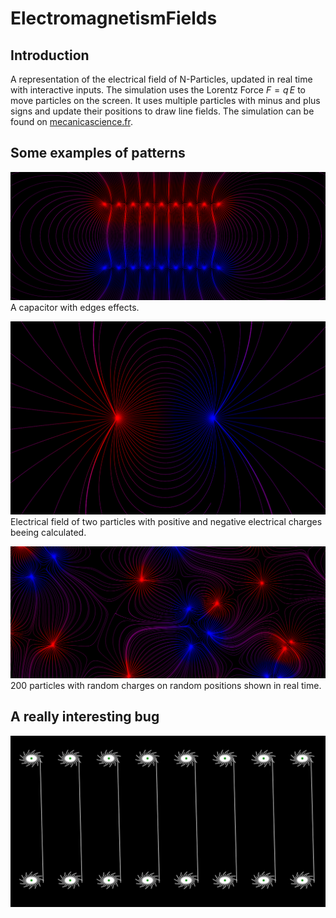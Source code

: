 # ElectromagnetismFields
## Introduction
A representation of the electrical field of N-Particles, updated in real time with interactive inputs.
The simulation uses the Lorentz Force $F=q\,E$ to move particles on the screen. It uses multiple particles with minus and plus signs and update their positions to draw line fields. The simulation can be found on [mecanicascience.fr](https://www.mecanicascience.fr/simulationview/2&champ_electrique).

## Some examples of patterns
![A capacitor with edges effects](imgs/01.png)
A capacitor with edges effects.


![Electrical field of two particles with positive and negative electrical charges beeing calculated](imgs/02.png)
Electrical field of two particles with positive and negative electrical charges beeing calculated.


![200 particles with random charges on random positions shown in real time](imgs/03.png)
200 particles with random charges on random positions shown in real time.


## A really interesting bug
![Oops](imgs/04.png)
